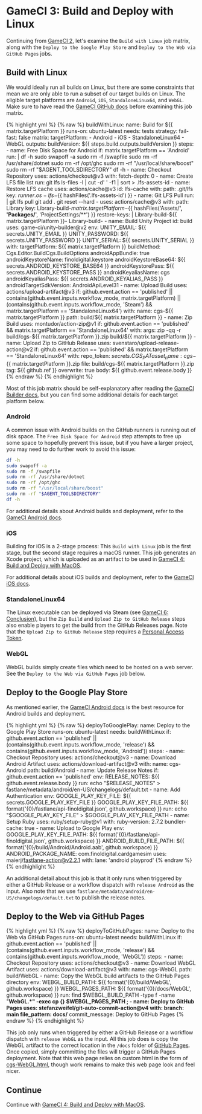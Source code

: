 # GameCI 3: Build and Deploy with Linux

Continuing from [GameCI 2](gameci-2_testing.html), let's examine the `Build with Linux` job matrix, along with the `Deploy to the Google Play Store` and `Deploy to the Web via GitHub Pages` jobs.

## Build with Linux

We would ideally run all builds on Linux, but there are some constraints that mean we are only able to run a subset of our target builds on Linux.
The eligible target platforms are `Android`, `iOS`, `StandaloneLinux64`, and `WebGL`.
Make sure to have read the [GameCI GitHub docs](https://game.ci/docs/github/getting-started) before examining this job matrix.

{% highlight yml %}
{% raw %}
  buildWithLinux:
    name: Build for ${{ matrix.targetPlatform }}
    runs-on: ubuntu-latest
    needs: tests
    strategy:
      fail-fast: false
      matrix:
        targetPlatform:
          - Android
          - iOS
          - StandaloneLinux64
          - WebGL
    outputs:
      buildVersion: ${{ steps.build.outputs.buildVersion }}
    steps:
      - name: Free Disk Space for Android
        if: matrix.targetPlatform == 'Android'
        run: |
          df -h
          sudo swapoff -a
          sudo rm -f /swapfile
          sudo rm -rf /usr/share/dotnet
          sudo rm -rf /opt/ghc
          sudo rm -rf "/usr/local/share/boost"
          sudo rm -rf "$AGENT_TOOLSDIRECTORY"
          df -h
      - name: Checkout Repository
        uses: actions/checkout@v3
        with:
          fetch-depth: 0
      - name: Create LFS file list
        run: git lfs ls-files -l | cut -d' ' -f1 | sort > .lfs-assets-id
      - name: Restore LFS cache
        uses: actions/cache@v3
        id: lfs-cache
        with:
          path: .git/lfs
          key: ${{ runner.os }}-lfs-${{ hashFiles('.lfs-assets-id') }}
      - name: Git LFS Pull
        run: |
          git lfs pull
          git add .
          git reset --hard
      - uses: actions/cache@v3
        with:
          path: Library
          key: Library-build-${{ matrix.targetPlatform }}-${{ hashFiles('Assets/**', 'Packages/**', 'ProjectSettings/**') }}
          restore-keys: |
            Library-build-${{ matrix.targetPlatform }}-
            Library-build-
      - name: Build Unity Project
        id: build
        uses: game-ci/unity-builder@v2
        env:
          UNITY_EMAIL: ${{ secrets.UNITY_EMAIL }}
          UNITY_PASSWORD: ${{ secrets.UNITY_PASSWORD }}
          UNITY_SERIAL: ${{ secrets.UNITY_SERIAL }}
        with:
          targetPlatform: ${{ matrix.targetPlatform }}
          buildMethod: Cgs.Editor.BuildCgs.BuildOptions
          androidAppBundle: true
          androidKeystoreName: finoldigital.keystore
          androidKeystoreBase64: ${{ secrets.ANDROID_KEYSTORE_BASE64 }}
          androidKeystorePass: ${{ secrets.ANDROID_KEYSTORE_PASS }}
          androidKeyaliasName: cgs
          androidKeyaliasPass: ${{ secrets.ANDROID_KEYALIAS_PASS }}
          androidTargetSdkVersion: AndroidApiLevel31
      - name: Upload Build
        uses: actions/upload-artifact@v3
        if: github.event.action == 'published' || contains(github.event.inputs.workflow_mode, matrix.targetPlatform) || (contains(github.event.inputs.workflow_mode, 'Steam') && matrix.targetPlatform == 'StandaloneLinux64')
        with:
          name: cgs-${{ matrix.targetPlatform }}
          path: build/${{ matrix.targetPlatform }}
      - name: Zip Build
        uses: montudor/action-zip@v1
        if: github.event.action == 'published' && matrix.targetPlatform == 'StandaloneLinux64'
        with:
          args: zip -qq -r build/cgs-${{ matrix.targetPlatform }}.zip build/${{ matrix.targetPlatform }}
      - name: Upload Zip to GitHub Release
        uses: svenstaro/upload-release-action@v2
        if: github.event.action == 'published' && matrix.targetPlatform == 'StandaloneLinux64'
        with:
          repo_token: ${{ secrets.CGS_PAT }}
          asset_name: cgs-${{ matrix.targetPlatform }}.zip
          file: build/cgs-${{ matrix.targetPlatform }}.zip
          tag: ${{ github.ref }}
          overwrite: true
          body: ${{ github.event.release.body }}
{% endraw %}
{% endhighlight %}

Most of this job matrix should be self-explanatory after reading the [GameCI Builder docs](https://game.ci/docs/github/builder), but you can find some additional details for each target platform below.

### Android

A common issue with Android builds on the GitHub runners is running out of disk space.
The `Free Disk Space for Android` step attempts to free up some space to hopefully prevent this issue, but if you have a larger project, you may need to do further work to avoid this issue:
```bash
df -h
sudo swapoff -a
sudo rm -f /swapfile
sudo rm -rf /usr/share/dotnet
sudo rm -rf /opt/ghc
sudo rm -rf "/usr/local/share/boost"
sudo rm -rf "$AGENT_TOOLSDIRECTORY"
df -h
```

For additional details about Android builds and deployment, refer to the [GameCI Android docs](https://game.ci/docs/github/deployment/android).

### iOS

Building for iOS is a 2-stage process: This `Build with Linux` job is the first stage, but the second stage requires a macOS runner.
This job generates an Xcode project, which is uploaded as an artifact to be used in [GameCI 4: Build and Deploy with MacOS](gameci-4_mac.html).

For additional details about iOS builds and deployment, refer to the [GameCI iOS docs](https://game.ci/docs/github/deployment/ios).

### StandaloneLinux64

The Linux executable can be deployed via Steam (see [GameCI 6: Conclusion](gameci-6_conclusion.html)), but the `Zip Build` and `Upload Zip to GitHub Release` steps also enable players to get the build from the GitHub Releases page.
Note that the `Upload Zip to GitHub Release` step requires a [Personal Access Token](https://docs.github.com/en/authentication/keeping-your-account-and-data-secure/creating-a-personal-access-token).

### WebGL

WebGL builds simply create files which need to be hosted on a web server.
See the `Deploy to the Web via GitHub Pages` job below.

## Deploy to the Google Play Store

As mentioned earlier, the [GameCI Android docs](https://game.ci/docs/github/deployment/android) is the best resource for Android builds and deployment.

{% highlight yml %}
{% raw %}
  deployToGooglePlay:
    name: Deploy to the Google Play Store
    runs-on: ubuntu-latest
    needs: buildWithLinux
    if: github.event.action == 'published' || (contains(github.event.inputs.workflow_mode, 'release') && contains(github.event.inputs.workflow_mode, 'Android'))
    steps:
      - name: Checkout Repository
        uses: actions/checkout@v3
      - name: Download Android Artifact
        uses: actions/download-artifact@v3
        with:
          name: cgs-Android
          path: build/Android
      - name: Update Release Notes
        if: github.event.action == 'published'
        env:
          RELEASE_NOTES: ${{ github.event.release.body }}
        run: echo "$RELEASE_NOTES" > fastlane/metadata/android/en-US/changelogs/default.txt
      - name: Add Authentication
        env:
          GOOGLE_PLAY_KEY_FILE: ${{ secrets.GOOGLE_PLAY_KEY_FILE }}
          GOOGLE_PLAY_KEY_FILE_PATH: ${{ format('{0}/fastlane/api-finoldigital.json', github.workspace) }}
        run: echo "$GOOGLE_PLAY_KEY_FILE" > $GOOGLE_PLAY_KEY_FILE_PATH
      - name: Setup Ruby
        uses: ruby/setup-ruby@v1
        with:
          ruby-version: 2.7.2
          bundler-cache: true
      - name: Upload to Google Play
        env:
          GOOGLE_PLAY_KEY_FILE_PATH: ${{ format('{0}/fastlane/api-finoldigital.json', github.workspace) }}
          ANDROID_BUILD_FILE_PATH: ${{ format('{0}/build/Android/Android.aab', github.workspace) }}
          ANDROID_PACKAGE_NAME: com.finoldigital.cardgamesim
        uses: maierj/fastlane-action@v2.2.1
        with:
          lane: 'android playprod'
{% endraw %}
{% endhighlight %}

An additional detail about this job is that it only runs when triggered by either a GitHub Release or a workflow dispatch with `release Android` as the input.
Also note that we use `fastlane/metadata/android/en-US/changelogs/default.txt` to publish the release notes.

## Deploy to the Web via GitHub Pages

{% highlight yml %}
{% raw %}
  deployToGitHubPages:
    name: Deploy to the Web via GitHub Pages
    runs-on: ubuntu-latest
    needs: buildWithLinux
    if: github.event.action == 'published' || (contains(github.event.inputs.workflow_mode, 'release') && contains(github.event.inputs.workflow_mode, 'WebGL'))
    steps:
      - name: Checkout Repository
        uses: actions/checkout@v3
      - name: Download WebGL Artifact
        uses: actions/download-artifact@v3
        with:
          name: cgs-WebGL
          path: build/WebGL
      - name: Copy the WebGL build artifacts to the GitHub Pages directory
        env:
          WEBGL_BUILD_PATH: ${{ format('{0}/build/WebGL', github.workspace) }}
          WEBGL_PAGES_PATH: ${{ format('{0}/docs/WebGL', github.workspace) }}
        run: find $WEBGL_BUILD_PATH -type f -name "**WebGL.*" -exec cp {} $WEBGL_PAGES_PATH \;
      - name: Deploy to GitHub Pages
        uses: stefanzweifel/git-auto-commit-action@v4
        with:
          branch: main
          file_pattern: docs/**
          commit_message: Deploy to GitHub Pages
{% endraw %}
{% endhighlight %}

This job only runs when triggered by either a GitHub Release or a workflow dispatch with `release WebGL` as the input.
All this job does is copy the WebGL artifact to the correct location in the `/docs` folder of [GitHub Pages](https://pages.github.com/).
Once copied, simply committing the files will trigger a GitHub Pages deployment.
Note that this web page relies on custom html in the form of [cgs-WebGL.html](https://github.com/finol-digital/Card-Game-Simulator/blob/develop/docs/cgs-webgl.html), though work remains to make this web page look and feel nicer.

## Continue

Continue with [GameCI 4: Build and Deploy with MacOS](gameci-4_mac.html).
